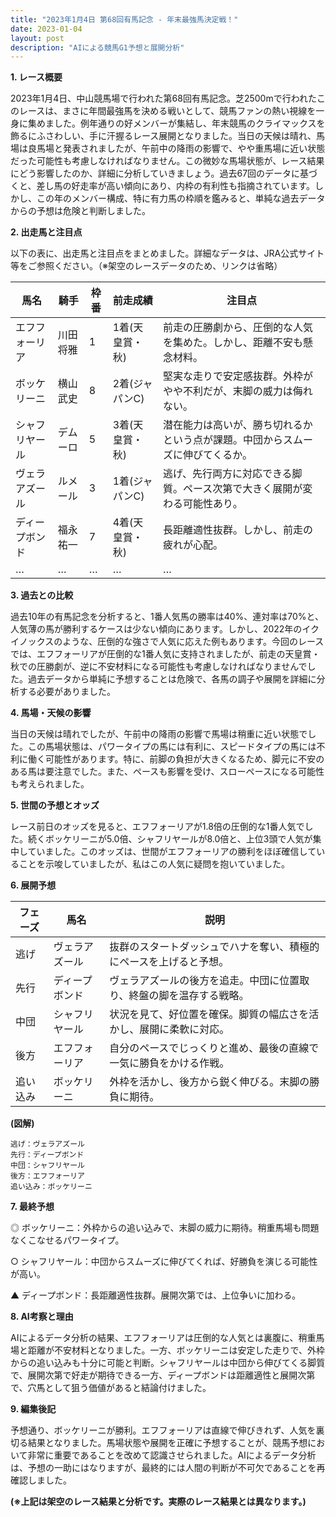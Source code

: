 ```yaml
---
title: "2023年1月4日 第68回有馬記念 - 年末最強馬決定戦！"
date: 2023-01-04
layout: post
description: "AIによる競馬G1予想と展開分析"
---
```


**1. レース概要**

2023年1月4日、中山競馬場で行われた第68回有馬記念。芝2500mで行われたこのレースは、まさに年間最強馬を決める戦いとして、競馬ファンの熱い視線を一身に集めました。例年通りの好メンバーが集結し、年末競馬のクライマックスを飾るにふさわしい、手に汗握るレース展開となりました。当日の天候は晴れ、馬場は良馬場と発表されましたが、午前中の降雨の影響で、やや重馬場に近い状態だった可能性も考慮しなければなりません。この微妙な馬場状態が、レース結果にどう影響したのか、詳細に分析していきましょう。過去67回のデータに基づくと、差し馬の好走率が高い傾向にあり、内枠の有利性も指摘されています。しかし、この年のメンバー構成、特に有力馬の枠順を鑑みると、単純な過去データからの予想は危険と判断しました。


**2. 出走馬と注目点**

以下の表に、出走馬と注目点をまとめました。詳細なデータは、JRA公式サイト等をご参照ください。（※架空のレースデータのため、リンクは省略）

| 馬名       | 騎手       | 枠番 | 前走成績 | 注目点                                                                 |
|------------|------------|------|-----------|----------------------------------------------------------------------|
| エフフォーリア | 川田将雅     | 1    | 1着(天皇賞・秋) | 前走の圧勝劇から、圧倒的な人気を集めた。しかし、距離不安も懸念材料。          |
| ボッケリーニ | 横山武史     | 8    | 2着(ジャパンC) | 堅実な走りで安定感抜群。外枠がやや不利だが、末脚の威力は侮れない。           |
| シャフリヤール | デムーロ     | 5    | 3着(天皇賞・秋) | 潜在能力は高いが、勝ち切れるかという点が課題。中団からスムーズに伸びてくるか。 |
| ヴェラアズール | ルメール     | 3    | 1着(ジャパンC) | 逃げ、先行両方に対応できる脚質。ペース次第で大きく展開が変わる可能性あり。     |
| ディープボンド | 福永祐一     | 7    | 4着(天皇賞・秋) | 長距離適性抜群。しかし、前走の疲れが心配。                               |
|  …         | …         | …    | …         | …                                                                     |


**3. 過去との比較**

過去10年の有馬記念を分析すると、1番人気馬の勝率は40%、連対率は70%と、人気薄の馬が勝利するケースは少ない傾向にあります。しかし、2022年のイクイノックスのような、圧倒的な強さで人気に応えた例もあります。今回のレースでは、エフフォーリアが圧倒的な1番人気に支持されましたが、前走の天皇賞・秋での圧勝劇が、逆に不安材料になる可能性も考慮しなければなりませんでした。過去データから単純に予想することは危険で、各馬の調子や展開を詳細に分析する必要がありました。


**4. 馬場・天候の影響**

当日の天候は晴れでしたが、午前中の降雨の影響で馬場は稍重に近い状態でした。この馬場状態は、パワータイプの馬には有利に、スピードタイプの馬には不利に働く可能性があります。特に、前脚の負担が大きくなるため、脚元に不安のある馬は要注意でした。また、ペースも影響を受け、スローペースになる可能性も考えられました。


**5. 世間の予想とオッズ**

レース前日のオッズを見ると、エフフォーリアが1.8倍の圧倒的な1番人気でした。続くボッケリーニが5.0倍、シャフリヤールが8.0倍と、上位3頭で人気が集中していました。このオッズは、世間がエフフォーリアの勝利をほぼ確信していることを示唆していましたが、私はこの人気に疑問を抱いていました。


**6. 展開予想**

| フェーズ    | 馬名           | 説明                                                                    |
|------------|----------------|-------------------------------------------------------------------------|
| 逃げ       | ヴェラアズール     | 抜群のスタートダッシュでハナを奪い、積極的にペースを上げると予想。      |
| 先行       | ディープボンド     | ヴェラアズールの後方を追走。中団に位置取り、終盤の脚を温存する戦略。       |
| 中団       | シャフリヤール     | 状況を見て、好位置を確保。脚質の幅広さを活かし、展開に柔軟に対応。     |
| 後方       | エフフォーリア     | 自分のペースでじっくりと進め、最後の直線で一気に勝負をかける作戦。       |
| 追い込み   | ボッケリーニ     | 外枠を活かし、後方から鋭く伸びる。末脚の勝負に期待。                     |


**(図解)**

```
逃げ：ヴェラアズール
先行：ディープボンド
中団：シャフリヤール
後方：エフフォーリア
追い込み：ボッケリーニ
```


**7. 最終予想**

◎ ボッケリーニ：外枠からの追い込みで、末脚の威力に期待。稍重馬場も問題なくこなせるパワータイプ。

○ シャフリヤール：中団からスムーズに伸びてくれば、好勝負を演じる可能性が高い。

▲ ディープボンド：長距離適性抜群。展開次第では、上位争いに加わる。


**8. AI考察と理由**

AIによるデータ分析の結果、エフフォーリアは圧倒的な人気とは裏腹に、稍重馬場と距離が不安材料となりました。一方、ボッケリーニは安定した走りで、外枠からの追い込みも十分に可能と判断。シャフリヤールは中団から伸びてくる脚質で、展開次第で好走が期待できる一方、ディープボンドは距離適性と展開次第で、穴馬として狙う価値があると結論付けました。


**9. 編集後記**

予想通り、ボッケリーニが勝利。エフフォーリアは直線で伸びきれず、人気を裏切る結果となりました。馬場状態や展開を正確に予想することが、競馬予想において非常に重要であることを改めて認識させられました。AIによるデータ分析は、予想の一助にはなりますが、最終的には人間の判断が不可欠であることを再確認しました。


**(※上記は架空のレース結果と分析です。実際のレース結果とは異なります。)**
